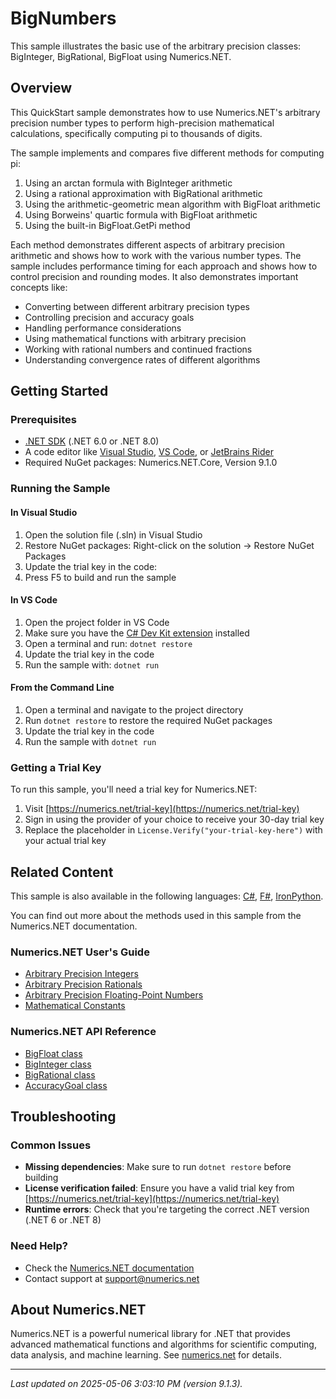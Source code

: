 # BigNumbers

This sample illustrates the basic use of the arbitrary precision classes: BigInteger, BigRational, BigFloat using Numerics.NET.

## Overview

This QuickStart sample demonstrates how to use Numerics.NET's arbitrary precision number types to 
perform high-precision mathematical calculations, specifically computing pi to thousands of digits.

The sample implements and compares five different methods for computing pi:

1. Using an arctan formula with BigInteger arithmetic
2. Using a rational approximation with BigRational arithmetic 
3. Using the arithmetic-geometric mean algorithm with BigFloat arithmetic
4. Using Borweins' quartic formula with BigFloat arithmetic
5. Using the built-in BigFloat.GetPi method

Each method demonstrates different aspects of arbitrary precision arithmetic and shows how to work
with the various number types. The sample includes performance timing for each approach and shows
how to control precision and rounding modes. It also demonstrates important concepts like:

- Converting between different arbitrary precision types
- Controlling precision and accuracy goals
- Handling performance considerations
- Using mathematical functions with arbitrary precision
- Working with rational numbers and continued fractions
- Understanding convergence rates of different algorithms


## Getting Started

### Prerequisites

- [.NET SDK](https://dotnet.microsoft.com/download) (.NET 6.0 or .NET 8.0)
- A code editor like [Visual Studio](https://visualstudio.microsoft.com/), [VS Code](https://code.visualstudio.com/), or [JetBrains Rider](https://www.jetbrains.com/rider/)
- Required NuGet packages: Numerics.NET.Core, Version 9.1.0

### Running the Sample

#### In Visual Studio
1. Open the solution file (.sln) in Visual Studio
2. Restore NuGet packages: Right-click on the solution → Restore NuGet Packages
3. Update the trial key in the code:
4. Press F5 to build and run the sample

#### In VS Code

1. Open the project folder in VS Code
2. Make sure you have the [C# Dev Kit extension](https://marketplace.visualstudio.com/items?itemName=ms-dotnettools.csdevkit) installed
3. Open a terminal and run: `dotnet restore`
4. Update the trial key in the code 
5. Run the sample with: `dotnet run`

#### From the Command Line

1. Open a terminal and navigate to the project directory
2. Run `dotnet restore` to restore the required NuGet packages
3. Update the trial key in the code
4. Run the sample with `dotnet run`

### Getting a Trial Key

To run this sample, you'll need a trial key for Numerics.NET:

1. Visit [https://numerics.net/trial-key](https://numerics.net/trial-key)
2. Sign in using the provider of your choice to receive your 30-day trial key
3. Replace the placeholder in `License.Verify("your-trial-key-here")` with your actual trial key

## Related Content

This sample is also available in the following languages: 
[C#](https://github.com/NumericsDotNet/quickstart-csharp/tree/net8.0/mathematics/general/big-numbers), [F#](https://github.com/NumericsDotNet/quickstart-fsharp/tree/net8.0/mathematics/general/big-numbers), [IronPython](https://github.com/NumericsDotNet/quickstart-ironpython/tree/net8.0/mathematics/general/big-numbers).

You can find out more about the methods used in this sample from the Numerics.NET documentation.

### Numerics.NET User's Guide

- [Arbitrary Precision Integers](https://numerics.net/documentation/latest/mathematics/arbitrary-precision-arithmetic/arbitrary-precision-integers)
- [Arbitrary Precision Rationals](https://numerics.net/documentation/latest/mathematics/arbitrary-precision-arithmetic/arbitrary-precision-rationals)
- [Arbitrary Precision Floating-Point Numbers](https://numerics.net/documentation/latest/mathematics/arbitrary-precision-arithmetic/arbitrary-precision-floating-point-numbers)
- [Mathematical Constants](https://numerics.net/documentation/latest/mathematics/general-classes/mathematical-constants)

### Numerics.NET API Reference

- [BigFloat class](https://numerics.net/documentation/latest/reference/numerics.net.bigfloat)
- [BigInteger class](https://numerics.net/documentation/latest/reference/numerics.net.biginteger)
- [BigRational class](https://numerics.net/documentation/latest/reference/numerics.net.bigrational)
- [AccuracyGoal class](https://numerics.net/documentation/latest/reference/numerics.net.accuracygoal)


## Troubleshooting

### Common Issues

- **Missing dependencies**: Make sure to run `dotnet restore` before building
- **License verification failed**: Ensure you have a valid trial key from [https://numerics.net/trial-key](https://numerics.net/trial-key)
- **Runtime errors**: Check that you're targeting the correct .NET version (.NET 6 or .NET 8)

### Need Help?

- Check the [Numerics.NET documentation](https://numerics.net/documentation/)
- Contact support at [support@numerics.net](mailto:support@numerics.net?subject=BigNumbers%20QuickStart%20Sample%20%28Visual+Basic%29)

## About Numerics.NET

Numerics.NET is a powerful numerical library for .NET that provides advanced mathematical 
functions and algorithms for scientific computing, data analysis, and machine learning.
See [numerics.net](https://numerics.net) for details.

---

_Last updated on 2025-05-06 3:03:10 PM (version 9.1.3)._
